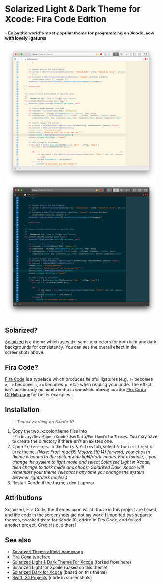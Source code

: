 # Solarized Light & Dark Theme for Xcode: Fira Code Edition
#### - Enjoy the world's most-popular theme for programming on Xcode, now with lovely ligatures
![Solarized Light][1]
![Solarized Dark][2]

## Solarized?
[Solarized][3] is a theme which uses the same text colors for both light and dark backgrounds for consistency. You can see the overall effect in the screenshots above.

## Fira Code?
[Fira Code][4] is a typeface which produces helpful ligatures (e.g. `!=` becomes `≠`, `->` becomes `⟶`, `>=` becomes `⩾`, etc.) when reading your code. The effect isn't particularly noticable in the screenshots above; see the [Fira Code GitHub page][4] for better examples.

## Installation
> *Tested working on Xcode 10*

1. Copy the two .xccolortheme files into `~/Library/Developer/Xcode/UserData/FontAndColorThemes`. You may have to create the directory if there isn't an existed one.
2. Open `Preferences`. In the `Fonts & Colors` tab, select `Solarized Light` or `Dark` theme. _(Note: From macOS Mojave (10.14) forward, your chosen theme is bound to the systemwide light/dark modes. For example, if you change the system to light mode and select Solarized Light in Xcode, then change to dark mode and choose Solarized Dark, Xcode will remember your theme selections any time you change the system between light/dark modes.)_
3. Restart Xcode if the themes don't appear.

## Attributions
Solarized, Fira Code, the themes upon which those in this project are based, and the code in the screenshots are not my work! I imported two separate themes, tweaked them for Xcode 10, added in Fira Code, and forked another project. Credit is due there!

## See also
- [Solarized Theme official homepage][3]
- [Fira Coda typeface][4]
- [Solarized Light & Dark Theme For Xcode][5] (forked from here)
- [Solarized Light for Xcode][6] (based on this theme)
- [Solarized Dark for Xcode][7] (based on this theme)
- [Swift: 30 Projects][8] (code in screenshots)

[1]: https://github.com/CartoonChess/solarized-xcode-with-fira-code/blob/master/Screenshot_Light.png
[2]: https://github.com/CartoonChess/solarized-xcode-with-fira-code/blob/master/Screenshot_Dark.png
[3]: http://ethanschoonover.com/solarized
[4]: https://github.com/tonsky/FiraCode
[5]: https://github.com/stackia/solarized-xcode
[6]: https://github.com/nelsyeung/Solarized-Light-for-Xcode
[7]: https://github.com/ArtSabintsev/Solarized-Dark-for-Xcode
[8]: https://github.com/soapyigu/Swift-30-Projects
